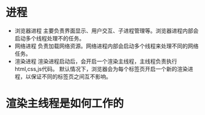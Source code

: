 # 进程 
- 浏览器进程
  主要负责界面显示、用户交互、子进程管理等。浏览器进程内部会启动多个线程处理不的任务。
- 网络进程
  负责加载网络资源。网络进程内部会启动多个线程来处理不同的网络任务。
- 渲染进程
  渲染进程启动后，会开启一个渲染主线程，主线程负责执行html,css,js代码。
  默认情况下，浏览器会为每个标签页开启一个新的渲染进程，以保证不同的标签页之间互不影响。
# 渲染主线程是如何工作的
